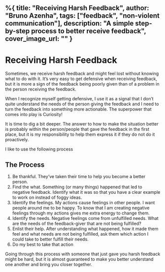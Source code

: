 %{
  title: "Receiving Harsh Feedback",
  author: "Bruno Azenha",
  tags: ["feedback", "non-violent communication"],
  description: "A simple step-by-step process to better receive feedback",
  cover_image_url: ""
}
---

# Receiving Harsh Feedback

Sometimes, we receive harsh feedback and might feel lost without knowing what to do with it.
It’s very easy to get defensive when receiving feedback, but it is more a sign of the feedback being poorly given than of a problem in the person receiving the feedback.

When I recognize myself getting defensive, I use it as a signal that I don’t quite understand the needs of the person giving the feedback and I need to turn the feedback into something more actionable. The superpower that comes into play is Curiosity!

It is time to dig a bit deeper. The answer to how to make the situation better is probably within the person/people that gave the feedback in the first place, but it is my responsibility to help them express it if they do not do it proactively.

I like to use the following process

## The Process

1. Be thankful. They’ve taken their time to help you become a better person.
2. Find the what. Something (or many things) happened that led to negative feedback. Identify what it was so that you have a clear example to work on instead of foggy ideas.
3. Identify the feelings. My actions cause feelings in other people. I want people around me to be happy. To know that I am creating negative feelings through my actions gives me extra energy to change them.
4. Identify the needs. Negative feelings come from unfulfilled needs. What are the needs of the feedback-giver that are not being fulfilled?
5. Enlist their help. After understanding what happened, how it made them feel and what needs are not being fulfilled, ask them which action I could take to better fulfill their needs.
6. Do my best to take that action

Going through this process with someone that just gave you harsh feedback might be hard, but it is almost guaranteed to make you better understand one another and bring you closer together.